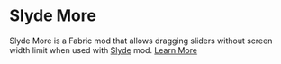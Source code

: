 # Slyde More
Slyde More is a Fabric mod that allows dragging sliders without screen width limit when used with [Slyde](https://modrinth.com/mod/slyde) mod. [Learn More](https://modrinth.com/mod/slyde-more)
